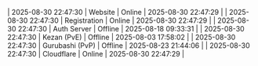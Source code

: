 | 2025-08-30 22:47:30 | Website | Online | 2025-08-30 22:47:29 |
| 2025-08-30 22:47:30 | Registration | Online | 2025-08-30 22:47:29 |
| 2025-08-30 22:47:30 | Auth Server | Offline | 2025-08-18 09:33:31 |
| 2025-08-30 22:47:30 | Kezan (PvE) | Offline | 2025-08-03 17:58:02 |
| 2025-08-30 22:47:30 | Gurubashi (PvP) | Offline | 2025-08-23 21:44:06 |
| 2025-08-30 22:47:30 | Cloudflare | Online | 2025-08-30 22:47:29 |
